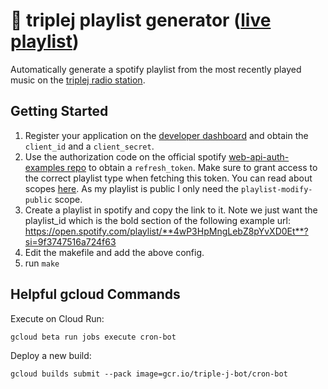# 🤖 triplej playlist generator ([live playlist](https://open.spotify.com/playlist/4wP3HpMngLebZ8pYvXD0Et?si=9f3747516a724f63))
Automatically generate a spotify playlist from the most recently played music on the [triplej radio station](https://www.abc.net.au/triplej).
## Getting Started
1. Register your application on the [developer dashboard](https://developer.spotify.com/dashboard/applications) and obtain the `client_id` and a `client_secret`.
2. Use the authorization code on the official spotify [web-api-auth-examples repo](https://github.com/spotify/web-api-auth-examples/tree/master/authorization_code) to obtain a `refresh_token`. Make sure to grant access to the correct playlist type when fetching this token. You can read about scopes [here](https://developer.spotify.com/documentation/general/guides/authorization/scopes/). As my playlist is public I only need the `playlist-modify-public` scope.
3. Create a playlist in spotify and copy the link to it. Note we just want the playlist_id which is the bold section of the following example url:
https://open.spotify.com/playlist/**4wP3HpMngLebZ8pYvXD0Et**?si=9f3747516a724f63
4. Edit the makefile and add the above config.
5. run `make`

## Helpful gcloud Commands
Execute on Cloud Run:
```
gcloud beta run jobs execute cron-bot
```

Deploy a new build:
```
gcloud builds submit --pack image=gcr.io/triple-j-bot/cron-bot
```